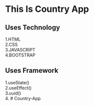 <!--This Country App--> 
# This Is Country App 
## Uses Technology   
1.HTML  
2.CSS  
3.JAVASCRIPT  
4.BOOTSTRAP  
## Uses Framework  
1.useState()  
2.useEffect()  
3.uuid()  
4.
#   C o u n t r y - A p p  
 